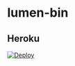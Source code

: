 # lumen-bin

## Heroku

[![Deploy](https://www.herokucdn.com/deploy/button.svg)](https://heroku.com/deploy)
